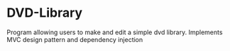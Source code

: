 # DVD-Library
Program allowing users to make and edit a simple dvd library. Implements MVC design pattern and dependency injection 
